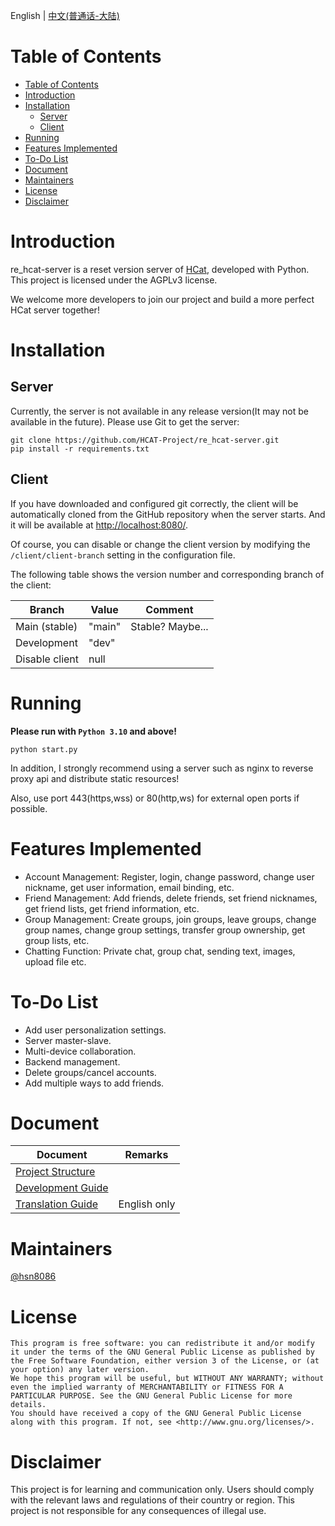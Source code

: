 English | [中文(普通话-大陆)](README.zh-cmn-CN.md)

# Table of Contents

<!-- TOC -->

* [Table of Contents](#table-of-contents)
* [Introduction](#introduction)
* [Installation](#installation)
    * [Server](#server)
    * [Client](#client)
* [Running](#running)
* [Features Implemented](#features-implemented)
* [To-Do List](#to-do-list)
* [Document](#document)
* [Maintainers](#maintainers)
* [License](#license)
* [Disclaimer](#disclaimer)

<!-- TOC -->

# Introduction

re_hcat-server is a reset version server of [HCat](https://hcat.online), developed with Python. This project is licensed
under the AGPLv3 license.

We welcome more developers to join our project and build a more perfect HCat server together!

# Installation

## Server

Currently, the server is not available in any release version(It may not be available in the future). Please use Git to
get the server:

```shell
git clone https://github.com/HCAT-Project/re_hcat-server.git
pip install -r requirements.txt
```

## Client

If you have downloaded and configured git correctly, the client will be automatically cloned from the GitHub repository
when the server starts. And it will be available at [http://localhost:8080/](http://localhost:8080/).

Of course, you can disable or change the client version by modifying the `/client/client-branch` setting in the
configuration file.

The following table shows the version number and corresponding branch of the client:

| Branch         | Value  | Comment          |
|----------------|--------|------------------|
| Main (stable)  | "main" | Stable? Maybe... |
| Development    | "dev"  |                  |
| Disable client | null   |                  |

# Running

**Please run with `Python 3.10` and above!**

```shell
python start.py
```

In addition, I strongly recommend using a server such as nginx to reverse proxy api and distribute static resources!

Also, use port 443(https,wss) or 80(http,ws) for external open ports if possible.

# Features Implemented

- Account Management: Register, login, change password, change user nickname, get user information, email binding, etc.
- Friend Management: Add friends, delete friends, set friend nicknames, get friend lists, get friend information, etc.
- Group Management: Create groups, join groups, leave groups, change group names, change group settings, transfer group
  ownership, get group lists, etc.
- Chatting Function: Private chat, group chat, sending text, images, upload file etc.

# To-Do List

- Add user personalization settings.
- Server master-slave.
- Multi-device collaboration.
- Backend management.
- Delete groups/cancel accounts.
- Add multiple ways to add friends.

# Document

| Document                                                    | Remarks      |
|-------------------------------------------------------------|--------------|
| [Project Structure](doc/project-structure_en-US.md)         |              |
| [Development Guide](doc/dev-guide_en-US.md)                 |              |
| [Translation Guide](doc/how-to-translate-the-hcat_en-US.md) | English only |

# Maintainers

[@hsn8086](https://github.com/hsn8086)

# License

```
This program is free software: you can redistribute it and/or modify it under the terms of the GNU General Public License as published by the Free Software Foundation, either version 3 of the License, or (at your option) any later version.
We hope this program will be useful, but WITHOUT ANY WARRANTY; without even the implied warranty of MERCHANTABILITY or FITNESS FOR A PARTICULAR PURPOSE. See the GNU General Public License for more details.
You should have received a copy of the GNU General Public License along with this program. If not, see <http://www.gnu.org/licenses/>.
```

# Disclaimer

This project is for learning and communication only. Users should comply with the relevant laws and regulations of their
country or region. This project is not responsible for any consequences of illegal use.
